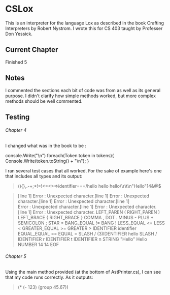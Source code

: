 # CSLox 

This is an interpreter for the language Lox as described in the book Crafting Interpreters by Robert Nystrom. I wrote this for CS 403 taught by Professer Don Yessick. 

## Current Chapter
Finished 5

## Notes

I commented the sections each bit of code was from as well as its general purpose. I didn't clarify how simple methods worked, but more complex methods should be well commented. 

## Testing

###### Chapter 4

I changed what was in the book to be :

console.Write("\n")
foreach(Token token in tokens){
    Console.Write(token.toString() + "\n");
}

I ran several test cases that all worked. For the sake of example here's one that includes all types and its output:

> (){},.-+;*!=!<=<>=>identifier===/hello hello hello/\r\t\n"Hello"14&@$

>[line 1] Error : Unexpected character.[line 1] Error : Unexpected character.[line 1] Error : Unexpected character.[line 1]  
>Error : Unexpected character.[line 1] Error : Unexpected character.[line 1] Error : Unexpected character.
>LEFT_PAREN ( 
>RIGHT_PAREN ) 
>LEFT_BRACE { 
>RIGHT_BRACE } 
>COMMA , 
>DOT . 
>MINUS - 
>PLUS + 
>SEMICOLON ; 
>STAR * 
>BANG_EQUAL != 
>BANG ! 
>LESS_EQUAL <= 
>LESS < 
>GREATER_EQUAL >= 
>GREATER > 
>IDENTIFIER identifier 
>EQUAL_EQUAL == 
>EQUAL = 
>SLASH / 
>(3)IDENTIFIER hello 
>SLASH / 
>IDENTIFIER r 
>IDENTIFIER t 
>IDENTIFIER n 
>STRING "Hello" Hello
>NUMBER 14 14
>EOF  

###### Chapter 5

Using the main method provided (at the bottom of AstPrinter.cs), I can see that my code runs correctly. As it outputs:

>(* (- 123) (group 45.67))